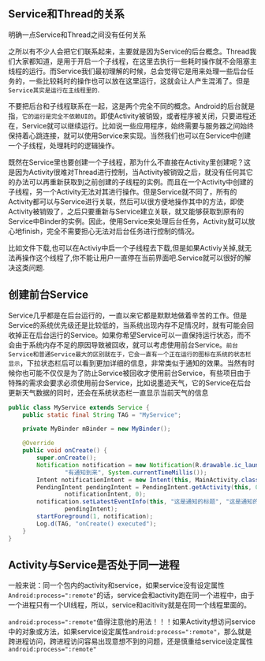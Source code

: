 

## Service和Thread的关系

明确一点Service和Thread之间没有任何关系

之所以有不少人会把它们联系起来，主要就是因为Service的后台概念。Thread我们大家都知道，是用于开启一个子线程，在这里去执行一些耗时操作就不会阻塞主线程的运行。而Service我们最初理解的时候，总会觉得它是用来处理一些后台任务的，一些比较耗时的操作也可以放在这里运行，这就会让人产生混淆了。但是`Service其实是运行在主线程里的`.

不要把后台和子线程联系在一起，这是两个完全不同的概念。Android的后台就是指，`它的运行是完全不依赖UI的`。即使Activity被销毁，或者程序被关闭，只要进程还在，Service就可以继续运行。比如说一些应用程序，始终需要与服务器之间始终保持着心跳连接，就可以使用Service来实现。当然我们也可以在Service中创建一个子线程，处理耗时的逻辑操作。

既然在Service里也要创建一个子线程，那为什么不直接在Activity里创建呢？这是因为Activity很难对Thread进行控制，当Activity被销毁之后，就没有任何其它的办法可以再重新获取到之前创建的子线程的实例。而且在一个Activity中创建的子线程，另一个Activity无法对其进行操作。但是Service就不同了，所有的Activity都可以与Service进行关联，然后可以很方便地操作其中的方法，即使Activity被销毁了，之后只要重新与Service建立关联，就又能够获取到原有的Service中Binder的实例。因此，使用Service来处理后台任务，Activity就可以放心地finish，完全不需要担心无法对后台任务进行控制的情况。

比如文件下载,也可以在Activiy中启一个子线程去下载,但是如果Activiy关掉,就无法再操作这个线程了,你不能让用户一直停在当前界面吧.Service就可以很好的解决这类问题.

## 创建前台Service

Service几乎都是在后台运行的，一直以来它都是默默地做着辛苦的工作。但是Service的系统优先级还是比较低的，当系统出现内存不足情况时，就有可能会回收掉正在后台运行的Service。如果你希望Service可以一直保持运行状态，而不会由于系统内存不足的原因导致被回收，就可以考虑使用前台Service。`前台Service和普通Service最大的区别就在于，它会一直有一个正在运行的图标在系统的状态栏显示`，下拉状态栏后可以看到更加详细的信息，非常类似于通知的效果。当然有时候你也可能不仅仅是为了防止Service被回收才使用前台Service，有些项目由于特殊的需求会要求必须使用前台Service，比如说墨迹天气，它的Service在后台更新天气数据的同时，还会在系统状态栏一直显示当前天气的信息


```java
public class MyService extends Service {  
    public static final String TAG = "MyService";  

    private MyBinder mBinder = new MyBinder();  

    @Override  
    public void onCreate() {  
        super.onCreate();  
        Notification notification = new Notification(R.drawable.ic_launcher,  
                "有通知到来", System.currentTimeMillis());  
        Intent notificationIntent = new Intent(this, MainActivity.class);  
        PendingIntent pendingIntent = PendingIntent.getActivity(this, 0,  
                notificationIntent, 0);  
        notification.setLatestEventInfo(this, "这是通知的标题", "这是通知的内容",  
                pendingIntent);  
        startForeground(1, notification);  
        Log.d(TAG, "onCreate() executed");  
    }    
}  
```

## Activity与Service是否处于同一进程

 一般来说：同一个包内的activity和service，如果service没有设定属性`Android:process=":remote"`的话，service会和activity跑在同一个进程中，由于一个进程只有一个UI线程，所以，service和acitivity就是在同一个线程里面的。

 `android:process=":remote"`值得注意他的用法！！！如果Activity想访问service中的对象或方法，如果service设定属性`android:process=":remote"`，那么就是跨进程访问，跨进程访问容易出现意想不到的问题，还是慎重给service设定属性`android:process=":remote"`
